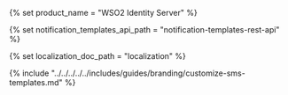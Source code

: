 {% set product_name = "WSO2 Identity Server" %}

{% set notification_templates_api_path = "notification-templates-rest-api" %}

{% set localization_doc_path = "localization" %}

{% include "../../../../../includes/guides/branding/customize-sms-templates.md" %}